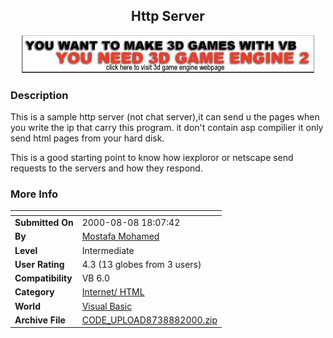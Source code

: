 ﻿<div align="center">

## Http Server

<img src="banner.jpg">
</div>

### Description

This is a sample http server (not chat server),it can send u the pages when you write the ip that carry this program. it don't contain asp compilier it only send html pages from your hard disk.

This is a good starting point to know how iexploror or netscape send requests to the servers and how they respond.
 
### More Info
 


<span>             |<span>
---                |---
**Submitted On**   |2000-08-08 18:07:42
**By**             |[Mostafa Mohamed](https://github.com/Planet-Source-Code/PSCIndex/blob/master/ByAuthor/mostafa-mohamed.md)
**Level**          |Intermediate
**User Rating**    |4.3 (13 globes from 3 users)
**Compatibility**  |VB 6\.0
**Category**       |[Internet/ HTML](https://github.com/Planet-Source-Code/PSCIndex/blob/master/ByCategory/internet-html__1-34.md)
**World**          |[Visual Basic](https://github.com/Planet-Source-Code/PSCIndex/blob/master/ByWorld/visual-basic.md)
**Archive File**   |[CODE\_UPLOAD8738882000\.zip](https://github.com/Planet-Source-Code/mostafa-mohamed-http-server__1-10514/archive/master.zip)








